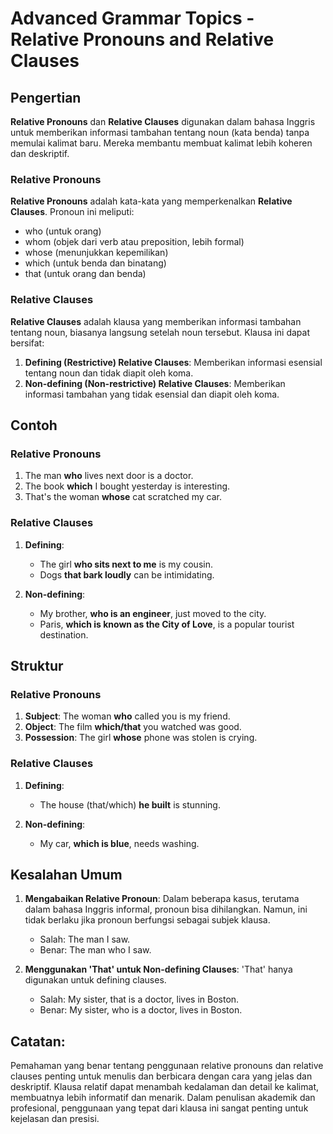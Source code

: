# Advanced Grammar Topics - Relative Pronouns and Relative Clauses

## Pengertian

**Relative Pronouns** dan **Relative Clauses** digunakan dalam bahasa Inggris untuk memberikan informasi tambahan tentang noun (kata benda) tanpa memulai kalimat baru. Mereka membantu membuat kalimat lebih koheren dan deskriptif.

### Relative Pronouns

**Relative Pronouns** adalah kata-kata yang memperkenalkan **Relative Clauses**. Pronoun ini meliputi:
- who (untuk orang)
- whom (objek dari verb atau preposition, lebih formal)
- whose (menunjukkan kepemilikan)
- which (untuk benda dan binatang)
- that (untuk orang dan benda)

### Relative Clauses

**Relative Clauses** adalah klausa yang memberikan informasi tambahan tentang noun, biasanya langsung setelah noun tersebut. Klausa ini dapat bersifat:

1. **Defining (Restrictive) Relative Clauses**: Memberikan informasi esensial tentang noun dan tidak diapit oleh koma.
2. **Non-defining (Non-restrictive) Relative Clauses**: Memberikan informasi tambahan yang tidak esensial dan diapit oleh koma.

## Contoh

### Relative Pronouns

1. The man **who** lives next door is a doctor.
2. The book **which** I bought yesterday is interesting.
3. That's the woman **whose** cat scratched my car.

### Relative Clauses

1. **Defining**:
   - The girl **who sits next to me** is my cousin.
   - Dogs **that bark loudly** can be intimidating.

2. **Non-defining**:
   - My brother, **who is an engineer**, just moved to the city.
   - Paris, **which is known as the City of Love**, is a popular tourist destination.

## Struktur

### Relative Pronouns

1. **Subject**: The woman **who** called you is my friend.
2. **Object**: The film **which/that** you watched was good.
3. **Possession**: The girl **whose** phone was stolen is crying.

### Relative Clauses

1. **Defining**:
   - The house (that/which) **he built** is stunning.
   
2. **Non-defining**:
   - My car, **which is blue**, needs washing.

## Kesalahan Umum

1. **Mengabaikan Relative Pronoun**: Dalam beberapa kasus, terutama dalam bahasa Inggris informal, pronoun bisa dihilangkan. Namun, ini tidak berlaku jika pronoun berfungsi sebagai subjek klausa.
   - Salah: The man I saw.
   - Benar: The man who I saw.

2. **Menggunakan 'That' untuk Non-defining Clauses**: 'That' hanya digunakan untuk defining clauses.
   - Salah: My sister, that is a doctor, lives in Boston.
   - Benar: My sister, who is a doctor, lives in Boston.

## Catatan:

Pemahaman yang benar tentang penggunaan relative pronouns dan relative clauses penting untuk menulis dan berbicara dengan cara yang jelas dan deskriptif. Klausa relatif dapat menambah kedalaman dan detail ke kalimat, membuatnya lebih informatif dan menarik. Dalam penulisan akademik dan profesional, penggunaan yang tepat dari klausa ini sangat penting untuk kejelasan dan presisi.
